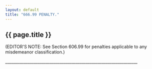 ```yaml
---
layout: default 
title: "666.99 PENALTY."
---
```


{{ page.title }}
----------------

(EDITOR'S NOTE: See Section 606.99 for penalties applicable to any
misdemeanor classification.)

\_\_\_\_\_\_\_\_\_\_\_\_\_\_\_\_\_\_\_\_\_\_\_\_\_\_\_\_\_\_\_\_\_\_\_\_\_\_\_\_\_\_\_\_\_\_\_\_\_\_\_\_\_\_\_\_\_\_\_\_\_\_\_\_\_\_
